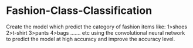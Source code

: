 # Fashion-Class-Classification
Create the model which predict the category of fashion items like: 1>shoes  2>t-shirt 3>pants 4>bags  ....... etc using the convolutional neural  network to predict the model at high accuracy and improve the accuracy level.
